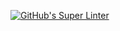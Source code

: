 [![GitHub's Super Linter](https://github.com/ICS20-Programming-Anita-K/<Unit1-02-HTML-Images/workflows/GitHub's%20Super%20Linter/badge.svg)](https://github.com/ICS20-Programming-Anita-K/<Unit1-02-HTML-Images/actions)